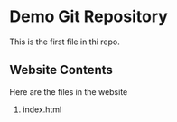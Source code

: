# Demo Git Repository

This is the first file in thi repo.

## Website Contents

Here are the files in the website

1. index.html




















